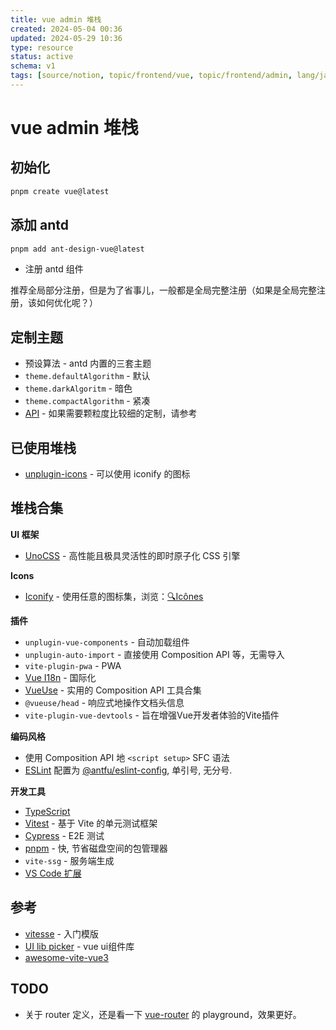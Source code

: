 ```yaml
---
title: vue admin 堆栈
created: 2024-05-04 00:36
updated: 2024-05-29 10:36
type: resource
status: active
schema: v1
tags: [source/notion, topic/frontend/vue, topic/frontend/admin, lang/javascript]
---
```


# vue admin 堆栈

## 初始化

```bash
pnpm create vue@latest
```

## 添加 antd

```bash
pnpm add ant-design-vue@latest 
```

- 注册 antd 组件

推荐全局部分注册，但是为了省事儿，一般都是全局完整注册（如果是全局完整注册，该如何优化呢？）

## 定制主题

- 预设算法 - antd 内置的三套主题
- `theme.defaultAlgorithm` - 默认
- `theme.darkAlgoritm` - 暗色
- `theme.compactAlgorithm` - 紧凑
- [API](https://antdv.com/docs/vue/customize-theme-cn#api) - 如果需要颗粒度比较细的定制，请参考

## 已使用堆栈

- [unplugin-icons](https://github.com/unplugin/unplugin-icons) - 可以使用 iconify 的图标

## 堆栈合集

**UI 框架**

- [UnoCSS](https://github.com/antfu/unocss) - 高性能且极具灵活性的即时原子化 CSS 引擎

**Icons**

- [Iconify](https://iconify.design/) - 使用任意的图标集，浏览：[🔍Icônes](https://icones.netlify.app/)

**插件**

- `unplugin-vue-components` - 自动加载组件
- `unplugin-auto-import` - 直接使用 Composition API 等，无需导入
- `vite-plugin-pwa` - PWA
- [Vue I18n](https://github.com/intlify/vue-i18n-next) - 国际化
- [VueUse](https://github.com/antfu/vueuse) - 实用的 Composition API 工具合集
- `@vueuse/head` - 响应式地操作文档头信息
- `vite-plugin-vue-devtools` - 旨在增强Vue开发者体验的Vite插件

**编码风格**

- 使用 Composition API 地 `<script setup>` SFC 语法
- [ESLint](https://eslint.org/) 配置为 [@antfu/eslint-config](https://github.com/antfu/eslint-config), 单引号, 无分号.

**开发工具**

- [TypeScript](https://www.typescriptlang.org/)
- [Vitest](https://github.com/vitest-dev/vitest) - 基于 Vite 的单元测试框架
- [Cypress](https://cypress.io/) - E2E 测试
- [pnpm](https://pnpm.js.org/) - 快, 节省磁盘空间的包管理器
- `vite-ssg` - 服务端生成
- [VS Code 扩展](https://github.com/antfu-collective/vitesse/blob/main/.vscode/extensions.json)

## 参考

- [vitesse](https://github.com/antfu-collective/vitesse) - 入门模版
- [UI lib picker](https://ui-libs.vercel.app/) - vue ui组件库
- [awesome-vite-vue3](https://github.com/vitejs/awesome-vite?tab=readme-ov-file#vue-3)

## TODO

- 关于 router 定义，还是看一下 [vue-router](https://github.com/vuejs/router/tree/main) 的 playground，效果更好。 